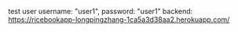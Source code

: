 test user username: "user1", password: "user1"
backend: https://ricebookapp-longpingzhang-1ca5a3d38aa2.herokuapp.com/
